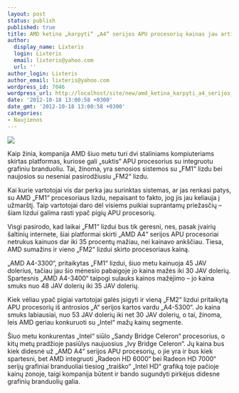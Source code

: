 ```yaml
---
layout: post
status: publish
published: true
title: AMD ketina „karpyti“ „A4“ serijos APU procesorių kainas jau artimiausiu metu
author:
  display_name: Lixteris
  login: Lixteris
  email: lixteris@yahoo.com
  url: ''
author_login: Lixteris
author_email: lixteris@yahoo.com
wordpress_id: 7046
wordpress_url: http://localhost/site/new/amd_ketina_karpyti_a4_serijos_apu_procesoriu_kainas_jau_artimiausiu_metu/
date: '2012-10-18 13:00:58 +0300'
date_gmt: '2012-10-18 13:00:58 +0300'
categories:
- Naujienos
---
```

<p><div class="imgright"><img src="http://technews.lt/upload/amd-aseries-apu-a83870-box-sm.jpg"  /></div></p>
<p>
	Kaip žinia, kompanija AMD &scaron;iuo metu turi dvi staliniams kompiuteriams skirtas platformas, kuriose gali &bdquo;suktis&ldquo; APU procesorius su integruotu grafiniu branduoliu. Tai, žinoma, yra senosios sistemos su &bdquo;FM1&ldquo; lizdu bei naujosios su neseniai pasirodžiusiu &bdquo;FM2&ldquo; lizdu.</p>
<p>
	Kai kurie vartotojai vis dar perka jau surinktas sistemas, ar jas renkasi patys, su AMD &bdquo;FM1&ldquo; procesoriaus lizdu, nepaisant to fakto, jog jis jau keliauja į užmar&scaron;tį. Taip vartotojai daro dėl visiems puikiai suprantamų priežasčių &ndash; &scaron;iam lizdui galima rasti ypač pigių APU procesorių.</p>
<p>
	Visgi pasirodo, kad laikai &bdquo;FM1&ldquo; lizdui bus tik geresni, nes, pasak įvairių &scaron;altinių internete, &scaron;iai platformai skirti &bdquo;AMD A4&ldquo; serijos APU procesoriai netrukus kainuos dar iki 35 procentų mažiau, nei kainavo ank&scaron;čiau. Tiesa, AMD sumažins ir vieno &bdquo;FM2&ldquo; lizdui skirto procesoriaus kainą.</p>
<p>
	&bdquo;AMD A4-3300&ldquo;, pritaikytas &bdquo;FM1&ldquo; lizdui, &scaron;iuo metu kainuoja 45 JAV dolerius, tačiau jau &scaron;io mėnesio pabaigoje jo kaina mažės iki 30 JAV dolerių. Spartesnis &bdquo;AMD A4-3400&ldquo; taipogi sulauks kainos mažėjimo &ndash; jo kaina smuks nuo 48 JAV dolerių iki 35 JAV dolerių.</p>
<p>
	Kiek vėliau ypač pigiai vartotojai galės įsigyti ir vieną &bdquo;FM2&ldquo; lizdui pritaikytą APU procesorių i&scaron; antrosios &bdquo;A&ldquo; serijos kartos vardu &bdquo;A4-5300&ldquo;. Jo kaina smuks labiausiai, nuo 53 JAV dolerių iki net 30 JAV dolerių, o tai, žinoma, leis AMD geriau konkuruoti su &bdquo;Intel&ldquo; mažų kainų segmente.</p>
<p>
	&Scaron;iuo metu konkurentas &bdquo;Intel&ldquo; siūlo &bdquo;Sandy Bridge Celeron&ldquo; procesorius, o kitų metų pradžioje pasiūlys naujuosius &bdquo;Ivy Bridge Celeron&ldquo;. Jų kaina bus kiek didesnė už &bdquo;AMD A4&ldquo; serijos APU procesorių, o jie yra ir bus kiek spartesni, bet AMD integruoti &bdquo;Radeon HD 6000&ldquo; bei Radeon HD 7000&ldquo; serijų grafiniai branduoliai tiesiog &bdquo;trai&scaron;ko&ldquo; &bdquo;Intel HD&ldquo; grafiką toje pačioje kainų zonoje, taigi kompanija būtent ir bando sugundyti pirkėjus didesne grafinių branduolių galia.</p>

